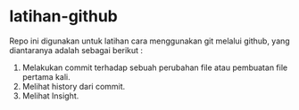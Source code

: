# latihan-github
Repo ini digunakan untuk latihan cara menggunakan git melalui github, yang diantaranya adalah sebagai berikut :
1. Melakukan commit terhadap sebuah perubahan file atau pembuatan file pertama kali.
2. Melihat history dari commit.
3. Melihat Insight.
